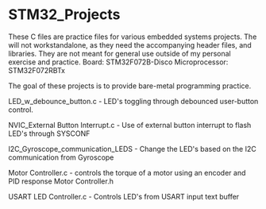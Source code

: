 

# STM32_Projects
These C files are practice files for various embedded systems projects. The will not workstandalone, as they need the accompanying header files, and libraries. They are not meant for general use outside of my personal exercise and practice.
Board: STM32F072B-Disco
Microprocessor: STM32F072RBTx

The goal of these projects is to provide bare-metal programming practice.

LED_w_debounce_button.c - LED's toggling through debounced user-button control.

NVIC_External Button Interrupt.c - Use of external button interrupt to flash LED's through SYSCONF 

I2C_Gyroscope_communication_LEDS - Change the LED's based on the I2C communication from Gyroscope

Motor Controller.c	- controls the torque of a motor using an encoder and PID response
Motor Controller.h

USART LED Controller.c - Controls LED's from USART input text buffer
